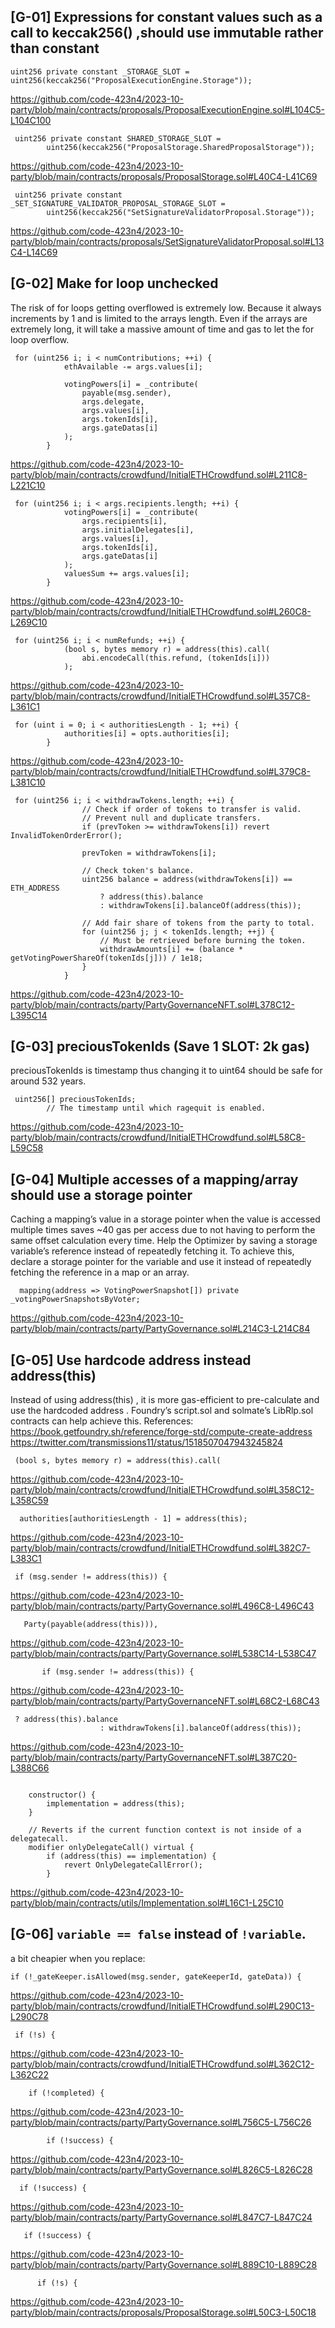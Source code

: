 
## [G-01] Expressions for constant values such as a call to keccak256() ,should use immutable rather than constant
```
uint256 private constant _STORAGE_SLOT = uint256(keccak256("ProposalExecutionEngine.Storage"));
```

https://github.com/code-423n4/2023-10-party/blob/main/contracts/proposals/ProposalExecutionEngine.sol#L104C5-L104C100

```
 uint256 private constant SHARED_STORAGE_SLOT =
        uint256(keccak256("ProposalStorage.SharedProposalStorage"));
```

https://github.com/code-423n4/2023-10-party/blob/main/contracts/proposals/ProposalStorage.sol#L40C4-L41C69

```
 uint256 private constant _SET_SIGNATURE_VALIDATOR_PROPOSAL_STORAGE_SLOT =
        uint256(keccak256("SetSignatureValidatorProposal.Storage"));
```

https://github.com/code-423n4/2023-10-party/blob/main/contracts/proposals/SetSignatureValidatorProposal.sol#L13C4-L14C69
## [G-02] Make for loop unchecked
The risk of for loops getting overflowed is extremely low. Because it always increments by 1 and is
limited to the arrays length. Even if the arrays are extremely long, it will take a massive amount of time
and gas to let the for loop overflow.

```
 for (uint256 i; i < numContributions; ++i) {
            ethAvailable -= args.values[i];

            votingPowers[i] = _contribute(
                payable(msg.sender),
                args.delegate,
                args.values[i],
                args.tokenIds[i],
                args.gateDatas[i]
            );
        }
```

https://github.com/code-423n4/2023-10-party/blob/main/contracts/crowdfund/InitialETHCrowdfund.sol#L211C8-L221C10

```
 for (uint256 i; i < args.recipients.length; ++i) {
            votingPowers[i] = _contribute(
                args.recipients[i],
                args.initialDelegates[i],
                args.values[i],
                args.tokenIds[i],
                args.gateDatas[i]
            );
            valuesSum += args.values[i];
        }
```

https://github.com/code-423n4/2023-10-party/blob/main/contracts/crowdfund/InitialETHCrowdfund.sol#L260C8-L269C10

```
 for (uint256 i; i < numRefunds; ++i) {
            (bool s, bytes memory r) = address(this).call(
                abi.encodeCall(this.refund, (tokenIds[i]))
            );

```

https://github.com/code-423n4/2023-10-party/blob/main/contracts/crowdfund/InitialETHCrowdfund.sol#L357C8-L361C1

```
 for (uint i = 0; i < authoritiesLength - 1; ++i) {
            authorities[i] = opts.authorities[i];
        }
```

https://github.com/code-423n4/2023-10-party/blob/main/contracts/crowdfund/InitialETHCrowdfund.sol#L379C8-L381C10

```
 for (uint256 i; i < withdrawTokens.length; ++i) {
                // Check if order of tokens to transfer is valid.
                // Prevent null and duplicate transfers.
                if (prevToken >= withdrawTokens[i]) revert InvalidTokenOrderError();

                prevToken = withdrawTokens[i];

                // Check token's balance.
                uint256 balance = address(withdrawTokens[i]) == ETH_ADDRESS
                    ? address(this).balance
                    : withdrawTokens[i].balanceOf(address(this));

                // Add fair share of tokens from the party to total.
                for (uint256 j; j < tokenIds.length; ++j) {
                    // Must be retrieved before burning the token.
                    withdrawAmounts[i] += (balance * getVotingPowerShareOf(tokenIds[j])) / 1e18;
                }
            }
```

https://github.com/code-423n4/2023-10-party/blob/main/contracts/party/PartyGovernanceNFT.sol#L378C12-L395C14

## [G-03] preciousTokenIds (Save 1 SLOT: 2k gas)
preciousTokenIds is timestamp thus changing it to uint64 should be safe for around 532
years.

```
 uint256[] preciousTokenIds;
        // The timestamp until which ragequit is enabled.
```

https://github.com/code-423n4/2023-10-party/blob/main/contracts/crowdfund/InitialETHCrowdfund.sol#L58C8-L59C58

## [G-04] Multiple accesses of a mapping/array should use a storage pointer
Caching a mapping’s value in a storage pointer when the value is accessed multiple times saves ~40
gas per access due to not having to perform the same offset calculation every time. Help the Optimizer
by saving a storage variable’s reference instead of repeatedly fetching it.
To achieve this, declare a storage pointer for the variable and use it instead of repeatedly fetching the
reference in a map or an array.

```
  mapping(address => VotingPowerSnapshot[]) private _votingPowerSnapshotsByVoter;
```
https://github.com/code-423n4/2023-10-party/blob/main/contracts/party/PartyGovernance.sol#L214C3-L214C84



## [G-05] Use hardcode address instead address(this)
Instead of using address(this) , it is more gas-efficient to pre-calculate and use the hardcoded
address . Foundry’s script.sol and solmate’s LibRlp.sol contracts can help achieve this.
References: https://book.getfoundry.sh/reference/forge-std/compute-create-address
https://twitter.com/transmissions11/status/1518507047943245824
```
 (bool s, bytes memory r) = address(this).call(
```
https://github.com/code-423n4/2023-10-party/blob/main/contracts/crowdfund/InitialETHCrowdfund.sol#L358C12-L358C59

```
  authorities[authoritiesLength - 1] = address(this);

```

https://github.com/code-423n4/2023-10-party/blob/main/contracts/crowdfund/InitialETHCrowdfund.sol#L382C7-L383C1


```
 if (msg.sender != address(this)) {
```
https://github.com/code-423n4/2023-10-party/blob/main/contracts/party/PartyGovernance.sol#L496C8-L496C43

```
   Party(payable(address(this))),
```
https://github.com/code-423n4/2023-10-party/blob/main/contracts/party/PartyGovernance.sol#L538C14-L538C47

```
       if (msg.sender != address(this)) {
```

https://github.com/code-423n4/2023-10-party/blob/main/contracts/party/PartyGovernanceNFT.sol#L68C2-L68C43

```
 ? address(this).balance
                    : withdrawTokens[i].balanceOf(address(this));
```

https://github.com/code-423n4/2023-10-party/blob/main/contracts/party/PartyGovernanceNFT.sol#L387C20-L388C66

```

    constructor() {
        implementation = address(this);
    }

    // Reverts if the current function context is not inside of a delegatecall.
    modifier onlyDelegateCall() virtual {
        if (address(this) == implementation) {
            revert OnlyDelegateCallError();
        }
```

https://github.com/code-423n4/2023-10-party/blob/main/contracts/utils/Implementation.sol#L16C1-L25C10

## [G-06] `variable == false` instead of `!variable`.
a bit cheapier when you replace:

```
if (!_gateKeeper.isAllowed(msg.sender, gateKeeperId, gateData)) {
```

https://github.com/code-423n4/2023-10-party/blob/main/contracts/crowdfund/InitialETHCrowdfund.sol#L290C13-L290C78

```
 if (!s) {
```

https://github.com/code-423n4/2023-10-party/blob/main/contracts/crowdfund/InitialETHCrowdfund.sol#L362C12-L362C22

```
    if (!completed) {
```

https://github.com/code-423n4/2023-10-party/blob/main/contracts/party/PartyGovernance.sol#L756C5-L756C26

```
        if (!success) {
```

https://github.com/code-423n4/2023-10-party/blob/main/contracts/party/PartyGovernance.sol#L826C5-L826C28

```
  if (!success) {
```

https://github.com/code-423n4/2023-10-party/blob/main/contracts/party/PartyGovernance.sol#L847C7-L847C24

```
   if (!success) {
```

https://github.com/code-423n4/2023-10-party/blob/main/contracts/party/PartyGovernance.sol#L889C10-L889C28

```
      if (!s) {
```
https://github.com/code-423n4/2023-10-party/blob/main/contracts/proposals/ProposalStorage.sol#L50C3-L50C18